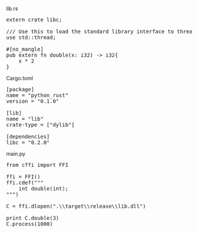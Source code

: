 lib.rs
<pre>
extern crate libc;

/// Use this to load the standard library interface to threading.
use std::thread;

#[no_mangle]
pub extern fn double(x: i32) -> i32{
    x * 2
}
</pre>

Cargo.toml
<pre>
[package]
name = "python_rust"
version = "0.1.0"

[lib]
name = "lib"
crate-type = ["dylib"]

[dependencies]
libc = "0.2.0"
</pre>
main.py
<pre>
from cffi import FFI

ffi = FFI()
ffi.cdef("""
    int double(int);
""")

C = ffi.dlopen(".\\target\\release\\lib.dll")

print C.double(3)
C.process(1000)
</pre>